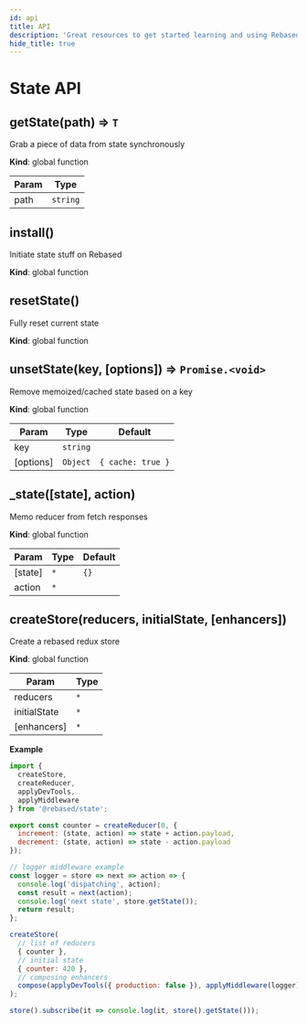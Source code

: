 ```yaml
---
id: api
title: API
description: 'Great resources to get started learning and using Rebased with Redux State'
hide_title: true
---
```


# State API

<a name="getState"></a>

## getState(path) ⇒ <code>T</code>

<p>Grab a piece of data from state synchronously</p>

**Kind**: global function

| Param | Type                |
| ----- | ------------------- |
| path  | <code>string</code> |

<a name="install"></a>

## install()

<p>Initiate state stuff on Rebased</p>

**Kind**: global function  
<a name="resetState"></a>

## resetState()

<p>Fully reset current state</p>

**Kind**: global function  
<a name="unsetState"></a>

## unsetState(key, [options]) ⇒ <code>Promise.&lt;void&gt;</code>

<p>Remove memoized/cached state based on a key</p>

**Kind**: global function

| Param     | Type                | Default                      |
| --------- | ------------------- | ---------------------------- |
| key       | <code>string</code> |                              |
| [options] | <code>Object</code> | <code>{ cache: true }</code> |

<a name="_state"></a>

## \_state([state], action)

<p>Memo reducer from fetch responses</p>

**Kind**: global function

| Param   | Type            | Default         |
| ------- | --------------- | --------------- |
| [state] | <code>\*</code> | <code>{}</code> |
| action  | <code>\*</code> |                 |

<a name="createStore"></a>

## createStore(reducers, initialState, [enhancers])

<p>Create a rebased redux store</p>

**Kind**: global function

| Param        | Type            |
| ------------ | --------------- |
| reducers     | <code>\*</code> |
| initialState | <code>\*</code> |
| [enhancers]  | <code>\*</code> |

**Example**

```js
import {
  createStore,
  createReducer,
  applyDevTools,
  applyMiddleware
} from '@rebased/state';

export const counter = createReducer(0, {
  increment: (state, action) => state + action.payload,
  decrement: (state, action) => state - action.payload
});

// logger middleware example
const logger = store => next => action => {
  console.log('dispatching', action);
  const result = next(action);
  console.log('next state', store.getState());
  return result;
};

createStore(
  // list of reducers
  { counter },
  // initial state
  { counter: 420 },
  // composing enhancers
  compose(applyDevTools({ production: false }), applyMiddleware(logger))
);

store().subscribe(it => console.log(it, store().getState()));
```
